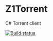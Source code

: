 # Z1Torrent
C# Torrent client

[![Build status](https://ci.appveyor.com/api/projects/status/4so3yy7owrv4l14w?svg=true)](https://ci.appveyor.com/project/Z1ni/z1torrent)
